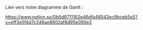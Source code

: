 Lien vers notre diagramme de Gantt :

https://www.notion.so/0b5d8711162e46dfa48542ec9bceb5e5?v=eff3e0f4d7c246ae8802af8d95e090e2